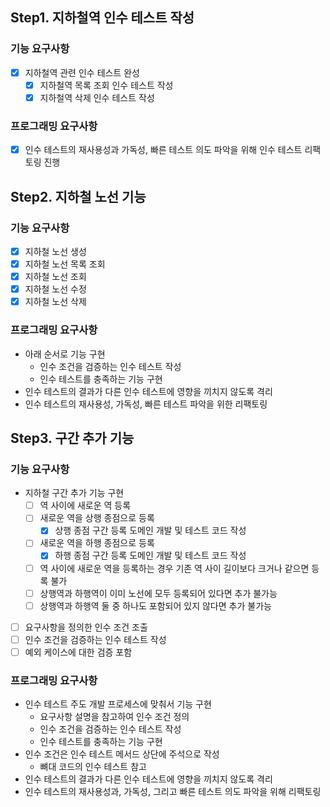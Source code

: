 
## Step1. 지하철역 인수 테스트 작성

### 기능 요구사항
- [X] 지하철역 관련 인수 테스트 완성
  - [X] 지하철역 목록 조회 인수 테스트 작성
  - [X] 지하철역 삭제 인수 테스트 작성

### 프로그래밍 요구사항
- [X] 인수 테스트의 재사용성과 가독성, 빠른 테스트 의도 파악을 위해 인수 테스트 리팩토링 진행

## Step2. 지하철 노선 기능

### 기능 요구사항
- [X] 지하철 노선 생성
- [X] 지하철 노선 목록 조회
- [X] 지하철 노선 조회
- [X] 지하철 노선 수정
- [X] 지하철 노선 삭제

### 프로그래밍 요구사항
- 아래 순서로 기능 구현
  - 인수 조건을 검증하는 인수 테스트 작성
  - 인수 테스트를 충족하는 기능 구현
- 인수 테스트의 결과가 다른 인수 테스트에 영향을 끼치지 않도록 격리
- 인수 테스트의 재사용성, 가독성, 빠른 테스트 파악을 위한 리팩토링

## Step3. 구간 추가 기능

### 기능 요구사항
- 지하철 구간 추가 기능 구현
  - [ ] 역 사이에 새로운 역 등록
  - [ ] 새로운 역을 상행 종점으로 등록
    - [X] 상행 종점 구간 등록 도메인 개발 및 테스트 코드 작성
  - [ ] 새로운 역을 하행 종점으로 등록
    - [X] 하행 종점 구간 등록 도메인 개발 및 테스트 코드 작성
  - [ ] 역 사이에 새로운 역을 등록하는 경우 기존 역 사이 길이보다 크거나 같으면 등록 불가
  - [ ] 상행역과 하행역이 이미 노선에 모두 등록되어 있다면 추가 불가능
  - [ ] 상행역과 하행역 둘 중 하나도 포함되어 있지 않다면 추가 불가능
- [ ] 요구사항을 정의한 인수 조건 조출
- [ ] 인수 조건을 검증하는 인수 테스트 작성
- [ ] 예외 케이스에 대한 검증 포함

### 프로그래밍 요구사항
- 인수 테스트 주도 개발 프로세스에 맞춰서 기능 구현
  - 요구사항 설명을 참고하여 인수 조건 정의
  - 인수 조건을 검증하는 인수 테스트 작성
  - 인수 테스트를 충족하는 기능 구현
- 인수 조건은 인수 테스트 메서드 상단에 주석으로 작성
  - 뼈대 코드의 인수 테스트 참고
- 인수 테스트의 결과가 다른 인수 테스트에 영향을 끼치지 않도록 격리
- 인수 테스트의 재사용성과, 가독성, 그리고 빠른 테스트 의도 파악을 위해 리팩토링

